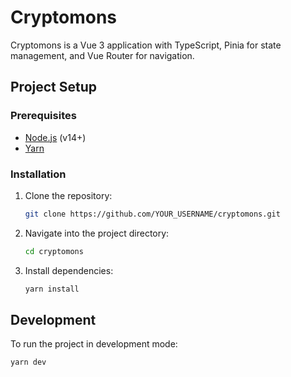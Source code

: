 # Cryptomons

Cryptomons is a Vue 3 application with TypeScript, Pinia for state management, and Vue Router for navigation.

## Project Setup

### Prerequisites

- [Node.js](https://nodejs.org/) (v14+)
- [Yarn](https://yarnpkg.com/)

### Installation

1. Clone the repository:
    ```bash
    git clone https://github.com/YOUR_USERNAME/cryptomons.git
    ```

2. Navigate into the project directory:
    ```bash
    cd cryptomons
    ```

3. Install dependencies:
    ```bash
    yarn install
    ```

## Development

To run the project in development mode:

```bash
yarn dev
